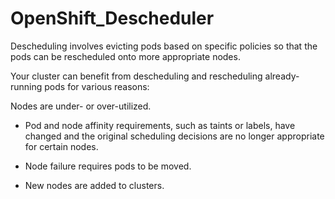 # OpenShift_Descheduler

Descheduling involves evicting pods based on specific policies so that the pods can be rescheduled onto more appropriate nodes.

Your cluster can benefit from descheduling and rescheduling already-running pods for various reasons:

Nodes are under- or over-utilized.

- Pod and node affinity requirements, such as taints or labels, have changed and the original scheduling decisions are no longer appropriate for certain nodes.

- Node failure requires pods to be moved.

- New nodes are added to clusters.
